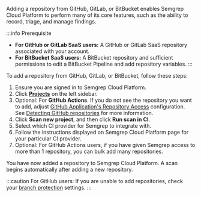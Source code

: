 Adding a repository from GitHub, GitLab, or BitBucket enables Semgrep Cloud Platform to perform many of its core features, such as the ability to record, triage, and manage findings.

:::info Prerequisite
* **For GitHub or GitLab SaaS users:** A GitHub or GitLab SaaS repository associated with your account.
* **For BitBucket SaaS users:** A BitBucket repository and sufficient permissions to edit a BitBucket Pipeline and add repository variables.
:::

To add a repository from GitHub, GitLab, or BitBucket, follow these steps:

1. Ensure you are signed in to Semgrep Cloud Platform.
2. Click **[Projects](https://semgrep.dev/orgs/-/projects)** on the left sidebar.
3. Optional: For **GitHub Actions**. If you do not see the repository you want to add, adjust [GitHub Application's Repository Access](https://github.com/settings/installations) configuration. See [Detecting GitHub repositories](#detecting-github-repositories) for more information.
4. Click **Scan new project**, and then click **Run scan in CI**.
5. Select which CI provider for Semgrep to integrate with.
6. Follow the instructions displayed on Semgrep Cloud Platform page for your particular CI provider.
7. Optional: For GitHub Actions users, if you have given Semgrep access to more than 1 repository, you can bulk add many repositories.

You have now added a repository to Semgrep Cloud Platform. A scan begins automatically after adding a new repository.

:::caution
For GitHub users: If you are unable to add repositories, check your [branch protection](https://docs.github.com/en/repositories/configuring-branches-and-merges-in-your-repository/managing-protected-branches/about-protected-branches) settings.
:::
